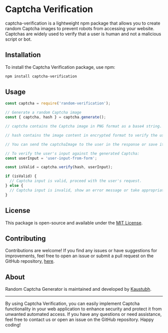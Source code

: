 # Captcha Verification

captcha-verification is a lightweight npm package that allows you to create random Captcha images to prevent robots from accessing your website. Captchas are widely used to verify that a user is human and not a malicious script or bot.

## Installation

To install the Captcha Verification package, use npm:

```bash
npm install captcha-verification
```

## Usage

```js
const captcha = require('random-verification');

// Generate a random Captcha image
const { captcha, hash } = captcha.generate();

// captcha contains the Captcha image in PNG format as a base4 string.

// hash contains the image content in encrypted format to verify the user input

// You can send the captchaImage to the user in the response or save it to a file.

// To verify the user's input against the generated Captcha:
const userInput = 'user-input-from-form';

const isValid = captcha.verify(hash, userInput);

if (isValid) {
  // Captcha input is valid, proceed with the user's request.
} else {
  // Captcha input is invalid, show an error message or take appropriate action.
}
```

## License

This package is open-source and available under the [MIT License](https://opensource.org/licenses/MIT).

## Contributing

Contributions are welcome! If you find any issues or have suggestions for improvements, feel free to open an issue or submit a pull request on the GitHub repository, [here](https://github.com/kaustubhai/captcha-verification).

## About

Random Captcha Generator is maintained and developed by [Kaustubh](https://github.com/kaustubhai).

---

By using Captcha Verification, you can easily implement Captcha functionality in your web application to enhance security and protect it from unwanted automated access. If you have any questions or need assistance, feel free to contact us or open an issue on the GitHub repository. Happy coding!